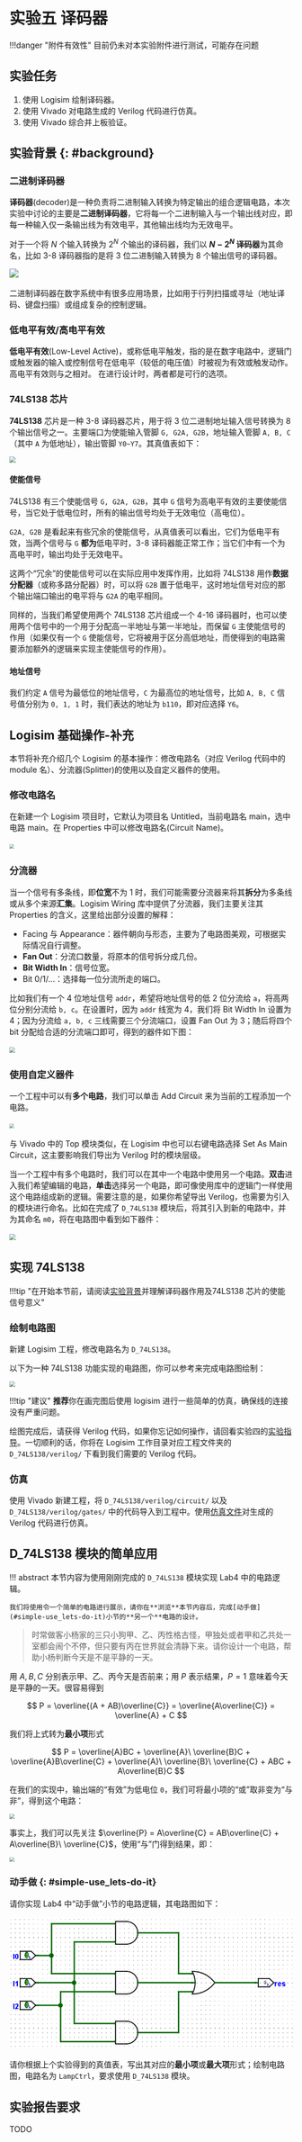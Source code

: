 # 实验五 译码器

!!!danger "附件有效性"
    目前仍未对本实验附件进行测试，可能存在问题

## 实验任务

1. 使用 Logisim 绘制译码器。
2. 使用 Vivado 对电路生成的 Verilog 代码进行仿真。
3. 使用 Vivado 综合并上板验证。

## 实验背景 {: #background}

### 二进制译码器

**译码器**(decoder)是一种负责将二进制输入转换为特定输出的组合逻辑电路，本次实验中讨论的主要是**二进制译码器**，它将每一个二进制输入与一个输出线对应，即每一种输入仅一条输出线为有效电平，其他输出线均为无效电平。

对于一个将 $N$ 个输入转换为 $2^N$ 个输出的译码器，我们以 **$N-2^N$ 译码器**为其命名，比如 3-8 译码器指的是将 3 位二进制输入转换为 8 个输出信号的译码器。

<img src="../pic/decoder_n.png">

二进制译码器在数字系统中有很多应用场景，比如用于行列扫描或寻址（地址译码、键盘扫描）或组成复杂的控制逻辑。

### 低电平有效/高电平有效

**低电平有效**(Low-Level Active)，或称低电平触发，指的是在数字电路中，逻辑门或触发器的输入或控制信号在低电平（较低的电压值）时被视为有效或触发动作。高电平有效则与之相对。
在进行设计时，两者都是可行的选项。

### 74LS138 芯片

**74LS138** 芯片是一种 3-8 译码器芯片，用于将 3 位二进制地址输入信号转换为 8 个输出信号之一。主要端口为使能输入管脚 `G, G2A, G2B`，地址输入管脚 `A, B, C`（其中 `A` 为低地址），输出管脚 `Y0~Y7`。其真值表如下：  

<img src="../pic/truth_table_74LS138.png" style="display: block; margin: 0 auto; zoom:70%">  

#### 使能信号

74LS138 有三个使能信号 `G, G2A, G2B`，其中 `G` 信号为高电平有效的主要使能信号，当它处于低电位时，所有的输出信号均处于无效电位（高电位）。

`G2A, G2B` 是看起来有些冗余的使能信号，从真值表可以看出，它们为低电平有效，当两个信号与 `G` **都为**低电平时，3-8 译码器能正常工作；当它们中有一个为高电平时，输出均处于无效电平。  

这两个“冗余”的使能信号可以在实际应用中发挥作用，比如将 74LS138 用作**数据分配器**（或称多路分配器）时，可以将 `G2B` 置于低电平，这时地址信号对应的那个输出端口输出的电平将与 `G2A` 的电平相同。

同样的，当我们希望使用两个 74LS138 芯片组成一个 4-16 译码器时，也可以使用两个信号中的一个用于分配高一半地址与第一半地址，而保留 `G` 主使能信号的作用（如果仅有一个 `G` 使能信号，它将被用于区分高低地址，而使得到的电路需要添加额外的逻辑来实现主使能信号的作用）。  

#### 地址信号

我们约定 `A` 信号为最低位的地址信号，`C` 为最高位的地址信号，比如 `A, B, C` 信号值分别为 `0, 1, 1` 时，我们表达的地址为 `b110`，即对应选择 `Y6`。

## Logisim 基础操作-补充

本节将补充介绍几个 Logisim 的基本操作：修改电路名（对应 Verilog 代码中的 module 名）、分流器(Splitter)的使用以及自定义器件的使用。  

### 修改电路名

在新建一个 Logisim 项目时，它默认为项目名 Untitled，当前电路名 main，选中电路 main。在 Properties 中可以修改电路名(Circuit Name)。  

<img src="../pic/circuit_properties.png" style="zoom:50%">  

### 分流器

当一个信号有多条线，即**位宽**不为 1 时，我们可能需要分流器来将其**拆分**为多条线或从多个来源**汇集**。Logisim Wiring 库中提供了分流器，我们主要关注其 Properties 的含义，这里给出部分设置的解释：

* Facing 与 Appearance：器件朝向与形态，主要为了电路图美观，可根据实际情况自行调整。
* **Fan Out**：分流口数量，将原本的信号拆分成几份。
* **Bit Width In**：信号位宽。
* Bit 0/1/...：选择每一位分流所走的端口。

比如我们有一个 4 位地址信号 `addr`，希望将地址信号的低 2 位分流给 `a`，将高两位分别分流给 `b, c`。在设置时，因为 `addr` 线宽为 4，我们将 Bit Width In 设置为 4；因为分流给 `a, b, c` 三线需要三个分流端口，设置 Fan Out 为 3；随后将四个 bit 分配给合适的分流端口即可，得到的器件如下图：  

<img src="../pic/example_splitter.png" style="zoom:60%">  

### 使用自定义器件

一个工程中可以有**多个电路**，我们可以单击 Add Circuit 来为当前的工程添加一个电路。

<img src="../pic/new_circuit.png" style="zoom:50%">

与 Vivado 中的 Top 模块类似，在 Logisim 中也可以右键电路选择 Set As Main Circuit，这主要影响我们导出为 Verilog 时的模块层级。

当一个工程中有多个电路时，我们可以在其中一个电路中使用另一个电路。**双击**进入我们希望编辑的电路，**单击**选择另一个电路，即可像使用库中的逻辑门一样使用这个电路组成新的逻辑。需要注意的是，如果你希望导出 Verilog，也需要为引入的模块进行命名。比如在完成了 `D_74LS138` 模块后，将其引入到新的电路中，并为其命名 `m0`，将在电路图中看到如下器件：

<img src="../pic/new_module.png" style="zoom:70%">

## 实现 74LS138

!!!tip "在开始本节前，请阅读[实验背景](#background)并理解译码器作用及74LS138 芯片的使能信号意义"

### 绘制电路图

新建 Logisim 工程，修改电路名为 `D_74LS138`。

以下为一种 74LS138 功能实现的电路图，你可以参考来完成电路图绘制：

<img src="../pic/D_74LS138_sch.png" style="display: block; margin: 0 auto; zoom:60%">

!!!tip "建议"
    **推荐**你在画完图后使用 logisim 进行一些简单的仿真，确保线的连接没有严重问题。

绘图完成后，请获得 Verilog 代码，如果你忘记如何操作，请回看实验四的[实验指导](../warmup/lab4.md#logisim-export-verilog)。一切顺利的话，你将在 Logisim 工作目录对应工程文件夹的 `D_74LS138/verilog/` 下看到我们需要的 Verilog 代码。

### 仿真

使用 Vivado 新建工程，将 `D_74LS138/verilog/circuit/` 以及 `D_74LS138/verilog/gates/` 中的代码导入到工程中。使用[仿真文件](../attachment/D_74LS138_tb.v)对生成的 Verilog 代码进行仿真。

## D_74LS138 模块的简单应用

!!! abstract
    本节内容为使用刚刚完成的 `D_74LS138` 模块实现 Lab4 中的电路逻辑。
    
    我们将使用令一个简单的电路进行展示，请你在**浏览**本节内容后，完成[动手做](#simple-use_lets-do-it)小节的**另一个**电路的设计。

> 时常做客小杨家的三只小狗甲、乙、丙性格古怪，甲独处或者甲和乙共处一室都会闹个不停，但只要有丙在世界就会清静下来。请你设计一个电路，帮助小杨判断今天是不是平静的一天。

用 $A, B, C$ 分别表示甲、乙、丙今天是否前来；用 $P$ 表示结果，$P=1$ 意味着今天是平静的一天。很容易得到

$$
 P = \overline{(A + AB)\overline{C}} = \overline{A\overline{C}} = \overline{A} + C
$$

我们将上式转为**最小项**形式

$$
 P = \overline{A}BC + \overline{A}\ \overline{B}C + \overline{A}B\overline{C} + \overline{A}\ \overline{B}\ \overline{C} + ABC + A\overline{B}C
$$

在我们的实现中，输出端的“有效”为低电位 `0`，我们可将最小项的“或”取非变为“与非”，得到这个电路：

<img src="../pic/application_for_report.png" style="display: block; margin: 0 auto; zoom: 55%">

事实上，我们可以先关注 $\overline{P} = A\overline{C} = AB\overline{C} + A\overline{B}\ \overline{C}$，使用“与”门得到结果，即：

<img src="../pic/another_application_for_report.png" style="display: block; margin: 0 auto; zoom: 55%">

### 动手做 {: #simple-use_lets-do-it}

请你实现 Lab4 中“动手做”小节的电路逻辑，其电路图如下：

<img src="../../warmup/pic/lab4/logisim_example.png" style="zoom: 80%">

请你根据上个实验得到的真值表，写出其对应的**最小项**或**最大项**形式；绘制电路图，电路名为 `LampCtrl`，要求使用 `D_74LS138` 模块。

## 实验报告要求

TODO